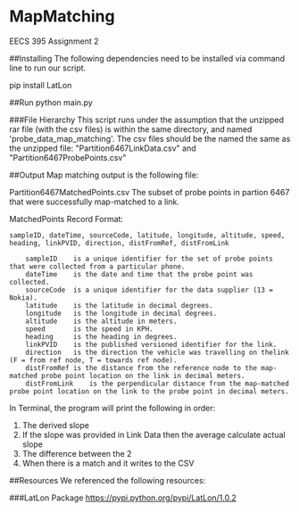 # MapMatching
EECS 395 Assignment 2

##Installing
The following dependencies need to be installed via command line to run our script.

pip install LatLon

##Run 
python main.py

###File Hierarchy
This script runs under the assumption that the unzipped rar file (with the csv files) is within the same directory, and named 'probe_data_map_matching'. The csv files should be the named the same as the unzipped file: "Partition6467LinkData.csv" and "Partition6467ProbePoints.csv"

##Output
Map matching output is the following file:

Partition6467MatchedPoints.csv	 The subset of probe points in partion 6467 that were successfully map-matched to a link.

MatchedPoints Record Format:

	sampleID, dateTime, sourceCode, latitude, longitude, altitude, speed, heading, linkPVID, direction, distFromRef, distFromLink

		sampleID	is a unique identifier for the set of probe points that were collected from a particular phone.
		dateTime	is the date and time that the probe point was collected.
		sourceCode	is a unique identifier for the data supplier (13 = Nokia).
		latitude	is the latitude in decimal degrees.
		longitude	is the longitude in decimal degrees.
		altitude	is the altitude in meters.
		speed		is the speed in KPH.
		heading		is the heading in degrees.
		linkPVID	is the published versioned identifier for the link.
		direction	is the direction the vehicle was travelling on thelink (F = from ref node, T = towards ref node).
		distFromRef	is the distance from the reference node to the map-matched probe point location on the link in decimal meters.
		distFromLink	is the perpendicular distance from the map-matched probe point location on the link to the probe point in decimal meters.

In Terminal, the program will print the following in order:
1. The derived slope
2. If the slope was provided in Link Data then the average calculate actual slope
3. The difference between the 2
4. When there is a match and it writes to the CSV

##Resources
We referenced the following resources:

###LatLon Package
https://pypi.python.org/pypi/LatLon/1.0.2

